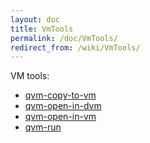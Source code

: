 ```yaml
---
layout: doc
title: VmTools
permalink: /doc/VmTools/
redirect_from: /wiki/VmTools/
---
```


VM tools:

-   [qvm-copy-to-vm](/doc/VmTools/QvmCopyToVm)
-   [qvm-open-in-dvm](/doc/VmTools/QvmOpenInDvm)
-   [qvm-open-in-vm](/doc/VmTools/QvmOpenInVm)
-   [qvm-run](/doc/VmTools/QvmRun)

